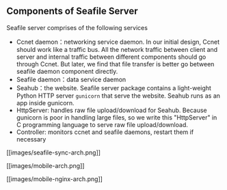 ## Components of Seafile Server

Seafile server comprises of the following services

* Ccnet daemon：networking service daemon. In our initial design, Ccnet should work like a traffic bus. All the network traffic between client and server and internal traffic between different components should go through Ccnet. But later, we find that file transfer is better go between seafile daemon component directly.
* Seafile daemon：data service daemon
* Seahub：the website. Seafile server package contains a light-weight Python HTTP server `gunicorn` that serve the website. Seahub runs as an app inside gunicorn.
* HttpServer: handles raw file upload/download for Seahub. Because gunicorn is poor in handling large files, so we write this "HttpServer" in C programming language to serve raw file upload/download.
* Controller: monitors ccnet and seafile daemons, restart them if necessary

[[images/seafile-sync-arch.png]]

[[images/mobile-arch.png]]

[[images/mobile-nginx-arch.png]]

